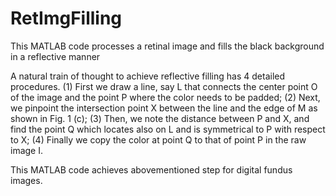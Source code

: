 # RetImgFilling
This MATLAB code processes a retinal image and fills the black background in a reflective manner

A natural train of thought to achieve reflective filling has 4 detailed procedures. 
(1) First we draw a line, say L that connects the center point O of the image and the point P where the color needs to be padded; 
(2) Next, we pinpoint the intersection point X between the line and the edge of M as shown in Fig. 1 (c); 
(3) Then, we note the distance between P and X, and find the point Q which locates also on L and is symmetrical to P with respect to X;
(4) Finally we copy the color at point Q to that of point P in the raw image I. 

This MATLAB code achieves abovementioned step for digital fundus images.
